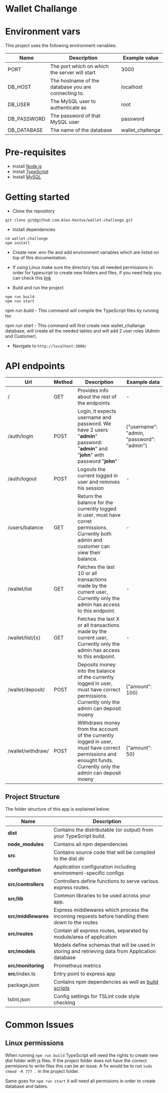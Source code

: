 
# Wallet Challange

# Environment vars
This project uses the following environment variables:

| Name                          | Description                         | Example value                                  |
| ----------------------------- | ------------------------------------| -----------------------------------------------|
|PORT           | The port which on which the server will start           | 3000      |
|DB_HOST           |   The hostname of the database you are connecting to.         | localhost      |
|DB_USER        | The MySQL user to authenticate as           | root      |
|DB_PASSWORD        | The password of that MySQL user          | password      |
|DB_DATABASE        | The name of the database     | wallet_challenge      |



# Pre-requisites
- Install [Node.js](https://nodejs.org/en/)
- Install [TypeScript](https://www.typescriptlang.org/download) 
- Install [MySQL](https://dev.mysql.com/doc/mysql-installation-excerpt/8.0/en/windows-install-archive.html)


# Getting started
- Clone the repository
```
git clone git@github.com:Alex-Kostov/wallet-challenge.git
```
- Install dependencies
```
cd wallet-challenge
npm install
```
- Create new .env file and add environment variables which are listed on top of this documentation.
- If using Linux make sure the directory has all needed permissions in order for typescript to create new folders and files, if you need help you can check this [link](https://askubuntu.com/questions/719996/how-can-i-give-full-permission-to-folder-and-subfolder/#answer-934702)

- Build and run the project
```
npm run build
npm run start
```
*npm run build* - This command will compile the TypeScript files by running tsc

*npm run start* - This command will first create new wallet_challange database, will create all the needed tables and will add 2 user roles (Admin and Customer).

-  Navigate to `http://localhost:3000/`

# API endpoints

| Url                          | Method                         | Description  | Example data                              |
| ----------------------------- | -------------------------| ------------------------------------------| ------------------------------------ |
|  /          |  GET           |   Provides info about the rest of the endpoints    |  - |
|  /auth/login         |  POST           |   Login, it expects username and password. We have 2 users "**admin**" password: "**admin**" and "**john**" with password "**john**"     |  {"username": "admin, "password": "admin"} |
|  /auth/logout         |  POST           |  Logouts the current logged in user and removes his session    |  - |
|  /users/balance        |  GET           | Return the balance for the currently logged in user, must have corret permissions. Currently both admin and customer can view their balance.   |  - |
|  /wallet/list       |  GET           | Fetches the last 10 or all transactions made by the current user, Currently only the admin has access to this endpoint.   |  - |
|  /wallet/list/{x}   |  GET           | Fetches the last X or all transactions made by the current user, Currently only the admin has access to this endpoint.   |  - |
|  /wallet/deposit/   |  POST           | Deposits money into the balance of the currently logged in user, must have correct permissions. Currently only the admin can deposit moeny   |  {"amount":  100} |
|  /wallet/withdraw/   |  POST           | Withdraws money from the account of the currently logged in user, must have correct permissions and enought funds. Currently only the admin can deposit moeny   |  {"amount":  50} |


## Project Structure
The folder structure of this app is explained below:

| Name | Description |
| ------------------------ | --------------------------------------------------------------------------------------------- |
| **dist**                 | Contains the distributable (or output) from your TypeScript build.  |
| **node_modules**         | Contains all  npm dependencies                                                            |
| **src**                  | Contains  source code that will be compiled to the dist dir                               |
| **configuration**        | Application configuration including environment-specific configs 
| **src/controllers**      | Controllers define functions to serve various express routes. 
| **src/lib**              | Common libraries to be used across your app.  
| **src/middlewares**      | Express middlewares which process the incoming requests before handling them down to the routes
| **src/routes**           | Contain all express routes, separated by module/area of application                       
| **src/models**           | Models define schemas that will be used in storing and retrieving data from Application database  |
| **src/monitoring**      | Prometheus metrics |
| **src**/index.ts         | Entry point to express app                                                               |
| package.json             | Contains npm dependencies as well as [build scripts](#what-if-a-library-isnt-on-definitelytyped)   | tsconfig.json            | Config settings for compiling source code only written in TypeScript    
| tslint.json              | Config settings for TSLint code style checking                                                |

# Common Issues

## Linux permissions
When running `npm run build` TypeScript will need the rights to create new dist folder with js files. 
If the project folder does not have the correct permisions to write files this can be an issue.
A fix would be to run `sudo chmod -R 777 .` in the project folder.

Same goes for `npm run start` it will need all permisions in order to create database and tables.